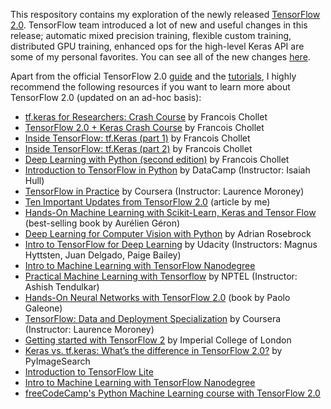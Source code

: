 This respository contains my exploration of the newly released [TensorFlow 2.0](http://tensflow.org/). TensorFlow team introduced a lot of new and useful changes in this release; automatic mixed precision training, flexible custom  training, distributed GPU training, enhanced ops for the high-level Keras API are some of my personal favorites. 
You can see all of the new changes [here](https://www.youtube.com/watch?v=kPweUtct2yY). 

Apart from the official TensorFlow 2.0 [guide](https://www.tensorflow.org/guide) and the [tutorials](https://www.tensorflow.org/tutorials), I highly recommend the following resources if you want to learn more about TensorFlow 2.0 (updated on an ad-hoc basis):

- [tf.keras for Researchers: Crash Course](https://colab.research.google.com/drive/17u-pRZJnKN0gO5XZmq8n5A2bKGrfKEUg) by Francois Chollet
- [TensorFlow 2.0 + Keras Crash Course](https://colab.research.google.com/drive/1UCJt8EYjlzCs1H1d1X0iDGYJsHKwu-NO) by Francois Chollet
- [Inside TensorFlow: tf.Keras (part 1)](https://youtu.be/UYRBHFAvLSs) by Francois Chollet
- [Inside TensorFlow: tf.Keras (part 2)](https://www.youtube.com/watch?v=uhzGTijaw8A) by Francois Chollet
- [Deep Learning with Python (second edition)](https://www.manning.com/books/deep-learning-with-python) by Francois Chollet
- [Introduction to TensorFlow in Python](https://www.datacamp.com/courses/introduction-to-tensorflow-in-python?tap_a=5644-dce66f&tap_s=357540-5b28dd) by DataCamp (Instructor: Isaiah Hull)
- [TensorFlow in Practice](https://www.coursera.org/specializations/tensorflow-in-practice) by Coursera (Instructor: Laurence Moroney)
- [Ten Important Updates from TensorFlow 2.0](https://www.datacamp.com/community/tutorials/ten-important-updates-tensorflow) (article by me)
- [Hands-On Machine Learning with Scikit-Learn, Keras and Tensor Flow](https://www.amazon.in/Hands-Machine-Learning-Scikit-Learn-Tensor/dp/9352139054) (best-selling book by Aurélien Géron)
- [Deep Learning for Computer Vision with Python](https://www.pyimagesearch.com/deep-learning-computer-vision-python-book/) by Adrian Rosebrock
- [Intro to TensorFlow for Deep Learning](https://www.udacity.com/course/intro-to-tensorflow-for-deep-learning--ud187) by Udacity (Instructors: Magnus Hyttsten, Juan Delgado, Paige Bailey)
- [Intro to Machine Learning with TensorFlow Nanodegree](https://www.udacity.com/course/intro-to-machine-learning-with-tensorflow-nanodegree--nd230)
- [Practical Machine Learning with Tensorflow](https://www.youtube.com/playlist?list=PLOzRYVm0a65cTV_t0BYj-nV8VX_Me6Es3) by NPTEL (Instructor: Ashish Tendulkar)
- [Hands-On Neural Networks with TensorFlow 2.0](https://www.amazon.com/Hands-Neural-Networks-Tensorflow-2-0-dp-1789615550/dp/1789615550/) (book by Paolo Galeone)
- [TensorFlow: Data and Deployment Specialization](https://www.coursera.org/specializations/tensorflow-data-and-deployment) by Coursera (Instructor: Laurence Moroney)
- [Getting started with TensorFlow 2](https://www.coursera.org/learn/getting-started-with-tensor-flow2) by Imperial College of London
- [Keras vs. tf.keras: What’s the difference in TensorFlow 2.0?](https://www.pyimagesearch.com/2019/10/21/keras-vs-tf-keras-whats-the-difference-in-tensorflow-2-0/) by PyImageSearch
- [Introduction to TensorFlow Lite](https://www.udacity.com/course/intro-to-tensorflow-lite--ud190)
- [Intro to Machine Learning with TensorFlow Nanodegree](https://www.udacity.com/course/intro-to-machine-learning-with-tensorflow-nanodegree--nd230)
- [freeCodeCamp's Python Machine Learning course with TensorFlow 2.0](https://www.freecodecamp.org/news/massive-tensorflow-2-0-free-course/)
